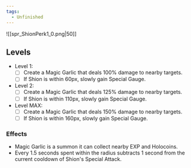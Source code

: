 ```yaml
---
tags:
  - Unfinished
---
```

![[spr_ShionPerk1_0.png|50]]
## Levels
- Level 1:
	- [ ] Create a Magic Garlic that deals 100% damage to nearby targets. 
	- [ ] If Shion is within 60px, slowly gain Special Gauge.
- Level 2:
	- [ ] Create a Magic Garlic that deals 125% damage to nearby targets. 
	- [ ] If Shion is within 110px, slowly gain Special Gauge.
- Level MAX:
	- [ ] Create a Magic Garlic that deals 150% damage to nearby targets. 
	- [ ] If Shion is within 160px, slowly gain Special Gauge.
### Effects
- Magic Garlic is a summon it can collect nearby EXP and Holocoins.
- Every 1.5 seconds spent within the radius subtracts 1 second from the current cooldown of Shion's Special Attack.